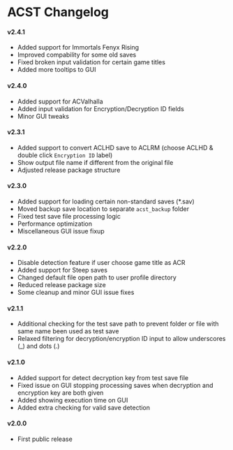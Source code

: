 ACST Changelog
==============

#### v2.4.1
- Added support for Immortals Fenyx Rising
- Improved compability for some old saves
- Fixed broken input validation for certain game titles
- Added more tooltips to GUI

#### v2.4.0
- Added support for ACValhalla
- Added input validation for Encryption/Decryption ID fields
- Minor GUI tweaks

#### v2.3.1
- Added support to convert ACLHD save to ACLRM (choose ACLHD & double click `Encryption ID` label)
- Show output file name if different from the original file
- Adjusted release package structure

#### v2.3.0
- Added support for loading certain non-standard saves (*.sav)
- Moved backup save location to separate `acst_backup` folder
- Fixed test save file processing logic
- Performance optimization
- Miscellaneous GUI issue fixup

#### v2.2.0
- Disable detection feature if user choose game title as ACR
- Added support for Steep saves
- Changed default file open path to user profile directory
- Reduced release package size
- Some cleanup and minor GUI issue fixes

#### v2.1.1
- Additional checking for the test save path to prevent folder or file with same name been used as test save
- Relaxed filtering for decryption/encryption ID input to allow underscores (_) and dots (.)

#### v2.1.0
- Added support for detect decryption key from test save file
- Fixed issue on GUI stopping processing saves when decryption and encryption key are both given
- Added showing execution time on GUI
- Added extra checking for valid save detection

#### v2.0.0
- First public release

